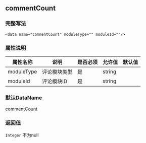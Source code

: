 ## commentCount

### 完整写法
```
<data name="commentCount" moduleType="" moduleId=""/>
```

### 属性说明
|  属性名称  |说明| 是否必须   | 允许值   | 默认值  |    
|  -  |  -  |  -  |  -  |  -  |
| moduleType   | 评论模块类型   | 是   | string   |
| moduleId   | 评论模块ID   | 是   | string|

### 默认DataName
commentCount

### 返回值
`Integer` 不为null